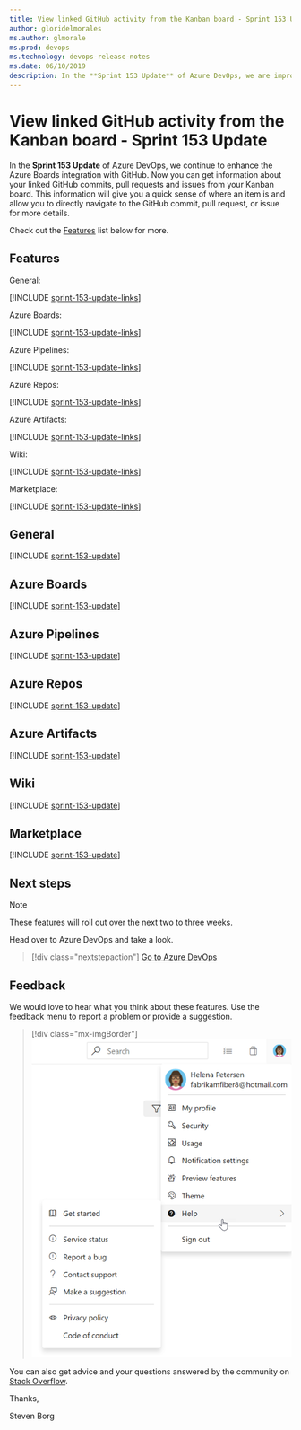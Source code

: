 ```yaml
---
title: View linked GitHub activity from the Kanban board - Sprint 153 Update
author: gloridelmorales
ms.author: glmorale
ms.prod: devops
ms.technology: devops-release-notes
ms.date: 06/10/2019
description: In the **Sprint 153 Update** of Azure DevOps, we are improving the Azure Boards integration with GitHub. 
---
```


# View linked GitHub activity from the Kanban board - Sprint 153 Update

In the **Sprint 153 Update** of Azure DevOps, we continue to enhance the Azure Boards integration with GitHub. Now you can get information about your linked GitHub commits, pull requests and issues from your Kanban board. This information will give you a quick sense of where an item is and allow you to directly navigate to the GitHub commit, pull request, or issue for more details.

Check out the [Features](#features) list below for more.

## Features

General: 

[!INCLUDE [sprint-153-update-links](_shared/general/sprint-153-update-links.md)]

Azure Boards:

[!INCLUDE [sprint-153-update-links](_shared/boards/sprint-153-update-links.md)]

Azure Pipelines:

[!INCLUDE [sprint-153-update-links](_shared/pipelines/sprint-153-update-links.md)]

Azure Repos:

[!INCLUDE [sprint-153-update-links](_shared/repos/sprint-153-update-links.md)]

Azure Artifacts:

[!INCLUDE [sprint-153-update-links](_shared/artifacts/sprint-153-update-links.md)]

Wiki:

[!INCLUDE [sprint-153-update-links](_shared/wiki/sprint-153-update-links.md)]

Marketplace:

[!INCLUDE [sprint-153-update-links](_shared/marketplace/sprint-153-update-links.md)]

## General

[!INCLUDE [sprint-153-update](_shared/general/sprint-153-update.md)]

## Azure Boards

[!INCLUDE [sprint-153-update](_shared/boards/sprint-153-update.md)]

## Azure Pipelines

[!INCLUDE [sprint-153-update](_shared/pipelines/sprint-153-update.md)]

## Azure Repos

[!INCLUDE [sprint-153-update](_shared/repos/sprint-153-update.md)]

## Azure Artifacts

[!INCLUDE [sprint-153-update](_shared/artifacts/sprint-153-update.md)]

## Wiki

[!INCLUDE [sprint-153-update](_shared/wiki/sprint-153-update.md)]

## Marketplace

[!INCLUDE [sprint-153-update](_shared/marketplace/sprint-153-update.md)]

## Next steps

> [!NOTE]
> These features will roll out over the next two to three weeks.

Head over to Azure DevOps and take a look.

> [!div class="nextstepaction"]
> [Go to Azure DevOps](http://go.microsoft.com/fwlink/?LinkId=307137&campaign=o~msft~docs~product-vsts~release-notes)

## Feedback

We would love to hear what you think about these features. Use the feedback menu to report a problem or provide a suggestion.

> [!div class="mx-imgBorder"]
> ![Make a suggestion](../_img/make-a-suggestion.png)

You can also get advice and your questions answered by the community on [Stack Overflow](https://stackoverflow.com/questions/tagged/azure-devops).

Thanks,

Steven Borg